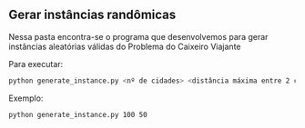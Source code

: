 ## Gerar instâncias randômicas

Nessa pasta encontra-se o programa que desenvolvemos para gerar instâncias aleatórias válidas do Problema do Caixeiro Viajante

Para executar:
```sh
python generate_instance.py <nº de cidades> <distância máxima entre 2 cidades>
```

Exemplo:
```sh
python generate_instance.py 100 50
```